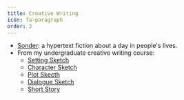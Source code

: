 ```yaml
---
title: Creative Writing
icon: fa-paragraph
order: 2
---
```

* [Sonder](https://ceciltheawesome.itch.io/sonder): a hypertext fiction about a day in people's lives.
* From my undergraduate creative writing course:
    * [Setting Sketch](../assets/writing/SettingSketch.pdf)
    * [Character Sketch](../assets/writing/CharacterSketch.pdf)
    * [Plot Skecth](../assets/writing/PlotSketch.pdf)
    * [Dialogue Sketch](../assets/writing/DialogueSketch.pdf)
    * [Short Story](../assets/writing/ShortStory.pdf)